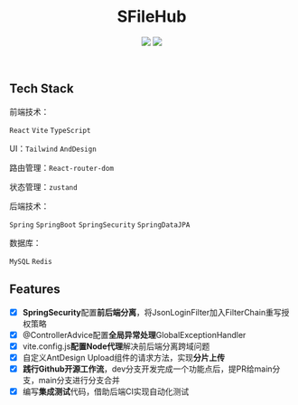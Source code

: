 <div align="center">

<h1 style="border-bottom: none">
    <b>SFileHub</b><br />
</h1>

</div>

<div align="center">

[![](https://github.com/KeyonYan/SFileHub/workflows/Java%20CI%20with%20Maven/badge.svg)](https://github.com/KeyonYan/SFileHub/actions/workflows/maven.yml)
[![](https://github.com/KeyonYan/SFileHub/workflows/Node.js%20CI/badge.svg)](https://github.com/KeyonYan/SFileHub/actions/workflows/node.yml)

</div>
<br />

## Tech Stack

前端技术：

`React` `Vite` `TypeScript`

UI：`Tailwind` `AndDesign`

路由管理：`React-router-dom`

状态管理：`zustand`

后端技术：

`Spring` `SpringBoot` `SpringSecurity` `SpringDataJPA`

数据库：

`MySQL` `Redis`

## Features

* [X] **SpringSecurity**配置**前后端分离**，将JsonLoginFilter加入FilterChain重写授权策略
* [X] @ControllerAdvice配置**全局异常处理**GlobalExceptionHandler
* [X] vite.config.js**配置Node代理**解决前后端分离跨域问题
* [X] 自定义AntDesign Upload组件的请求方法，实现**分片上传**
* [X] **践行Github开源工作流**，dev分支开发完成一个功能点后，提PR给main分支，main分支进行分支合并
* [X] 编写**集成测试**代码，借助后端CI实现自动化测试
